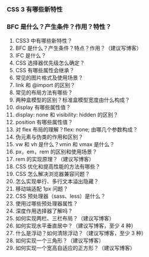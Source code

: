 <!--
 * @Author: Shu Binqi
 * @Date: 2023-02-24 21:03:56
 * @LastEditors: Shu Binqi
 * @LastEditTime: 2023-02-28 19:35:10
 * @Description: CSS 面试题汇总
 * @Version: 1.0.0
 * @FilePath: \interviewQuestions\CSS.md
-->

### CSS 3 有哪些新特性

### BFC 是什么？产生条件？作用？特性？


1. CSS3 中有哪些新特性？
1. BFC 是什么？产生条件？特点？作用？（建议写博客）
1. IFC 是什么？
1. CSS 选择器优先级怎么确定？
1. CSS 有哪些属性会继承？
1. 常见的图片格式及使用场景？
1. link 和 @import 的区别？
1. 常见的布局方法有哪些？
1. 两种盒模型的区别？标准盒模型宽度由什么构成？
1. display 有哪些属性值？
1. display: none 和 visibility: hidden 的区别？
1. position 有哪些属性值？
1. 对 flex 布局的理解？flex: none; 由哪几个参数构成？
1. 伪元素与伪类的作用和区别？
1. vw 和 vh 是什么？vmin 和 vmax 是什么？
1. px，em，rem 的区别和使用场景？
1. rem 的实现原理？（建议写博客）
1. CSS 优化和提高性能的方法有哪些？
1. CSS 怎么解决浏览器兼容问题？
1. 怎么实现单行、多行文本溢出隐藏？
1. 移动端适配 1px 问题？
1. CSS 预处理器（sass、less）是什么？
1. 使用过哪些预处理器属性？
1. 深度作用选择器了解吗？
1. 如何实现两栏、三栏布局？（建议写博客）
1. 如何实现水平垂直居中？（建议写博客，至少 4 种）
1. 什么是浮动？如何清除浮动？（建议写博客，至少 3 种）
1. 如何实现一个三角形？（建议写博客）
1. 如何实现一个宽高自适应的正方形？（建议写博客）